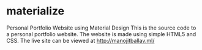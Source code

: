 # materialize
Personal Portfolio Website using Material Design
This is the source code to a personal portfolio website.
The website is made using simple HTML5 and CSS.
The live site can be viewed at http://manojitballav.ml/
